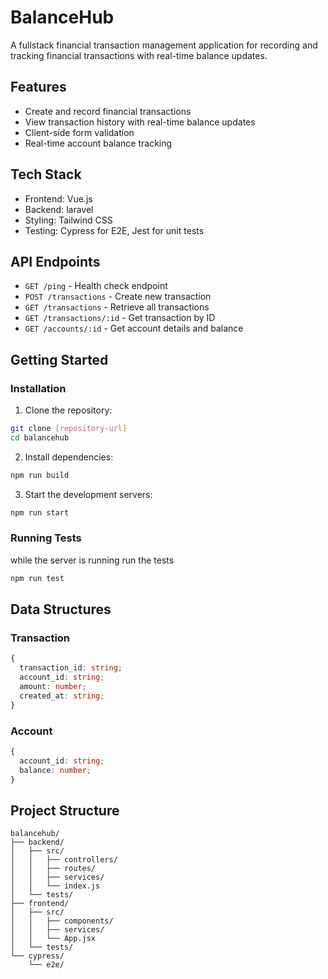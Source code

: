 # BalanceHub

A fullstack financial transaction management application for recording and tracking financial transactions with real-time balance updates.

## Features

- Create and record financial transactions
- View transaction history with real-time balance updates 
- Client-side form validation
- Real-time account balance tracking

## Tech Stack
- Frontend: Vue.js
- Backend: laravel
- Styling: Tailwind CSS
- Testing: Cypress for E2E, Jest for unit tests

## API Endpoints

- `GET /ping` - Health check endpoint
- `POST /transactions` - Create new transaction
- `GET /transactions` - Retrieve all transactions
- `GET /transactions/:id` - Get transaction by ID
- `GET /accounts/:id` - Get account details and balance

## Getting Started

### Installation

1. Clone the repository:
```bash
git clone [repository-url]
cd balancehub
```

2. Install dependencies:
```bash
npm run build
```

3. Start the development servers:
```bash
npm run start
```

### Running Tests
while the server is running run the tests

```bash
npm run test
```

## Data Structures

### Transaction
```typescript
{
  transaction_id: string;
  account_id: string;
  amount: number;
  created_at: string;
}
```

### Account
```typescript
{
  account_id: string;
  balance: number;
}
```

## Project Structure

```
balancehub/
├── backend/
│   ├── src/
│   │   ├── controllers/
│   │   ├── routes/
│   │   ├── services/
│   │   └── index.js
│   └── tests/
├── frontend/
│   ├── src/
│   │   ├── components/
│   │   ├── services/
│   │   └── App.jsx
│   └── tests/
└── cypress/
    └── e2e/
```

